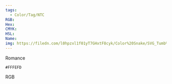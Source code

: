 ```yaml
---
tags:
  - Color/Tag/NTC
RGB:
Hex:
CMYK:
HSL:
Name:
img: https://filedn.com/l0hpzxl1f01yT7GHxtF8cyk/Color%20Snake/SVG_Tumb%20Mass%20No%20Name/FFFEFD.svg
---
```

Romance
```palette
#FFFEFD
```
RGB
